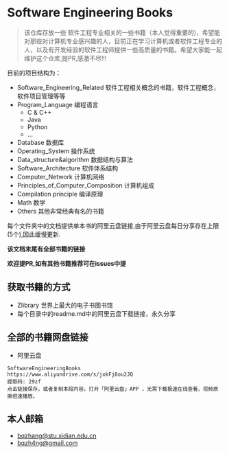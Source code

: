 # Software Engineering Books

> 该仓库存放一些 软件工程专业相关的一些书籍（本人觉得重要的)，希望能对那些对计算机专业感兴趣的人，目前正在学习计算机或者软件工程专业的人，以及有开发经验的软件工程师提供一些高质量的书籍。希望大家能一起维护这个仓库,提PR,感激不尽!!!

目前的项目结构为：

- Software_Engineering_Related  软件工程相关概念的书籍，软件工程概念，软件项目管理等等
- Program_Language 编程语言
  - C & C++
  - Java
  - Python
  - ...
- Database 数据库
- Operating_System 操作系统
- Data_structure&algorithm 数据结构与算法
- Software_Architecture 软件体系结构
- Computer_Network 计算机网络
- Principles_of_Computer_Composition 计算机组成
- Compilation principle 编译原理
- Math 数学
- Others  其他非常经典有名的书籍

每个文件夹中的文档提供单本书的阿里云盘链接,由于阿里云盘每日分享存在上限(5个),因此缓慢更新.

**该文档末尾有全部书籍的链接**

**欢迎提PR,如有其他书籍推荐可在issues中提**

## 获取书籍的方式

- Zlibrary  世界上最大的电子书图书馆
- 每个目录中的readme.md中的阿里云盘下载链接，永久分享

## 全部的书籍网盘链接

- 阿里云盘

```
SoftwareEngineeringBooks
https://www.aliyundrive.com/s/jxkFj8ou2JQ
提取码: 29zf
点击链接保存，或者复制本段内容，打开「阿里云盘」APP ，无需下载极速在线查看，视频原画倍速播放。
```

## 本人邮箱

- bqzhang@stu.xidian.edu.cn
- bqzh4ng@gmail.com